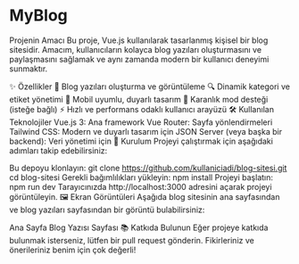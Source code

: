 # MyBlog
Projenin Amacı
Bu proje, Vue.js kullanılarak tasarlanmış kişisel bir blog sitesidir. Amacım, kullanıcıların kolayca blog yazıları oluşturmasını ve paylaşmasını sağlamak ve aynı zamanda modern bir kullanıcı deneyimi sunmaktır.

✨ Özellikler
📝 Blog yazıları oluşturma ve görüntüleme
🔍 Dinamik kategori ve etiket yönetimi
📱 Mobil uyumlu, duyarlı tasarım
🌙 Karanlık mod desteği (isteğe bağlı)
⚡ Hızlı ve performans odaklı kullanıcı arayüzü
🛠️ Kullanılan Teknolojiler
Vue.js 3: Ana framework
Vue Router: Sayfa yönlendirmeleri
Tailwind CSS: Modern ve duyarlı tasarım için
JSON Server (veya başka bir backend): Veri yönetimi için
🚀 Kurulum
Projeyi çalıştırmak için aşağıdaki adımları takip edebilirsiniz:

Bu depoyu klonlayın:
git clone https://github.com/kullaniciadi/blog-sitesi.git
cd blog-sitesi
Gerekli bağımlılıkları yükleyin:
npm install
Projeyi başlatın:
npm run dev
Tarayıcınızda http://localhost:3000 adresini açarak projeyi görüntüleyin.
🖼️ Ekran Görüntüleri
Aşağıda blog sitesinin ana sayfasından ve blog yazıları sayfasından bir görüntü bulabilirsiniz:

Ana Sayfa
Blog Yazısı Sayfası
📚 Katkıda Bulunun
Eğer projeye katkıda bulunmak isterseniz, lütfen bir pull request gönderin. Fikirleriniz ve önerileriniz benim için çok değerli!
